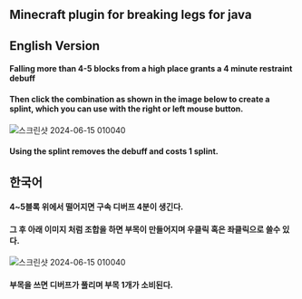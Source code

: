 ## Minecraft plugin for breaking legs for java

## English Version  
#### Falling more than 4-5 blocks from a high place grants a 4 minute restraint debuff 
#### Then click the combination as shown in the image below to create a splint, which you can use with the right or left mouse button. 

![스크린샷 2024-06-15 010040](https://github.com/dldbfla/Minecraft-plugin-for-breaking-legs-/assets/89433437/5c0159d8-faf9-46d1-9e09-947badebae48)

#### Using the splint removes the debuff and costs 1 splint.



## 한국어 
#### 4~5블록 위에서 떨어지면 구속 디버프 4분이 생긴다.
#### 그 후 아래 이미지 처럼 조합을 하면 부목이 만들어지며 우클릭 혹은 좌클릭으로 쓸수 있다. 

![스크린샷 2024-06-15 010040](https://github.com/dldbfla/Minecraft-plugin-for-breaking-legs-/assets/89433437/5c0159d8-faf9-46d1-9e09-947badebae48)

#### 부목을 쓰면 디버프가 풀리며 부목 1개가 소비된다.
